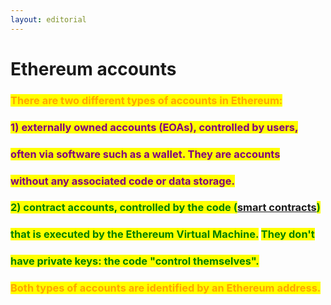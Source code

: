 ```yaml
---
layout: editorial
---
```


# Ethereum accounts

### <mark style="color:orange;">There are two different types of accounts in Ethereum:</mark>&#x20;



### <mark style="color:purple;">1) externally owned accounts (EOAs), controlled by users,</mark>&#x20;

### <mark style="color:purple;">often via software such as a wallet. They are accounts</mark>

### <mark style="color:purple;">without any associated code or data storage.</mark>&#x20;



### <mark style="color:green;">2) contract accounts, controlled by the code (</mark>[smart contracts](../smart-contracts.md)<mark style="color:green;">)</mark>&#x20;

### <mark style="color:green;">that is executed by the Ethereum Virtual Machine.</mark> <mark style="color:green;">They don't</mark>&#x20;

### <mark style="color:green;">have private keys: the code "control themselves".</mark>



### <mark style="color:orange;">Both types of accounts are identified by an Ethereum address.</mark>&#x20;
